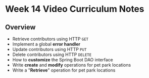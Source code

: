 # Week 14 Video Curriculum Notes

## Overview

-   Retrieve contributors using HTTP `GET`
-   Implement a global **error handler**
-   Update contributors using HTTP `PUT`
-   Delete contributors using HTTP `DELETE`
-   How to **customize** the Spring Boot DAO interface
-   Write **create** and **modify** operations for pet park locations
-   Write a "**Retrieve**" operation for pet park locations
